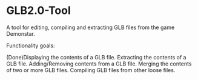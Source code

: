 # GLB2.0-Tool

A tool for editing, compiling and extracting GLB files from the game Demonstar.


Functionality goals:

(Done)Displaying the contents of a GLB file.
Extracting the contents of a GLB file.
Adding/Removing contents from a GLB file.
Merging the contents of two or more GLB files.
Compiling GLB files from other loose files.